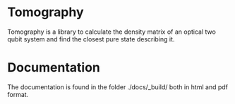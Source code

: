 # Tomography

Tomography is a library to calculate the density matrix of an optical two qubit system and find the closest pure state describing it.


# Documentation

The documentation is found in the folder ./docs/_build/ both in html and pdf format. 
